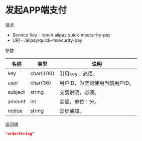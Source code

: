 # 发起APP端支付

请求
- Service Key - ranch.alipay.quick-msecurity-pay
- URI - /alipay/quick-msecurity-pay

参数

|名称|类型|说明|
|---|---|---|
|key|char(100)|引用key，必须。|
|user|char(36)|用户ID，为空则使用当前用户ID。|
|subject|string|交易说明，必须。|
|amount|int|金额，单位：分。|
|notice|string|异步通知。|

返回值
```json
"orderString"
```
